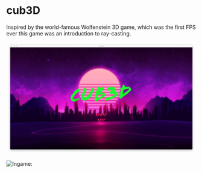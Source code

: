# cub3D
Inspired by the world-famous Wolfenstein 3D game, which was the first FPS ever this game was an introduction to ray-casting.

![Menu:](https://github.com/frogfromlake/cub3D/blob/main/menu.png)

![Ingame:]([https://github.com/frogfromlake/fquist/blob/main/42logo.png](https://github.com/frogfromlake/cub3D/blob/main/ingame.png))
